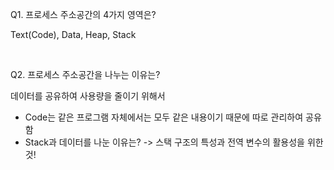 Q1. 프로세스 주소공간의 4가지 영역은?

Text(Code), Data, Heap, Stack

</br>

Q2. 프로세스 주소공간을 나누는 이유는?

데이터를 공유하여 사용량을 줄이기 위해서

- Code는 같은 프로그램 자체에서는 모두 같은 내용이기 때문에 따로 관리하여 공유함
- Stack과 데이터를 나눈 이유는? -> 스택 구조의 특성과 전역 변수의 활용성을 위한 것!
